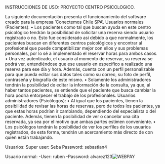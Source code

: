 INSTRUCCIONES DE USO: PROYECTO CENTRO PSICOLOGICO.

La siguiente documentación presenta el funcionamiento del software creado para la empresa ‘Conectemos Chile SPA’.
Usuarios normales (Pacientes):
•	Los pacientes como tal que buscan ayuda en este centro psicológico tendrán la posibilidad de solicitar una reserva siendo usuario registrado o no. Esto fue considerado asi debido a que normalmente, los pacientes buscan en diferentes centros psicológicos y encontrar al profesional que puede compatibilizar mejor con ellos y sus problemas personales, por lo sé a implementado el reservar horas para ambos casos.
•	Una vez autenticado, el usuario al momento de reservar, su reserva se podrá ver, entendiéndose que ese usuario en específico a realizado una reserva para ese día y hora. Además, cuenta con un perfil personalizable para que pueda editar sus datos tales como su correo, su foto de perfil, contraseña y biografía de este mismo.
•	Solamente los administradores tendrán la posibilidad de editar la información de la consulta, ya que, al haber tantos pacientes, se entiende que el paciente que busca cambiar la hora podría entorpecer el trabajo de los profesionales.
Usuarios administradores (Psicólogos):
•	Al igual que los pacientes, tienen la posibilidad de revisar las horas de reservas, pero de todos los pacientes, ya que estas horas podrían ir cambiando, dependiendo del especialista o del paciente. Además, tienen la posibilidad de ver o cancelar una cita reservada, ya sea por el motivo que ambas partes estimen conveniente.
•	Los psicólogos tendrán la posibilidad de ver los perfiles de los usuarios registrados, de esta forma, tendrán un acercamiento más directo de con quien están trabajando.

Usuarios:
Super user: Seba
Password: sebastian4

Usuario normal:
-User: ruben
-Password: alvarez123![WEBPAY](https://github.com/user-attachments/assets/b3c3b972-2d7a-4a54-91ec-c5c976db5d12)

